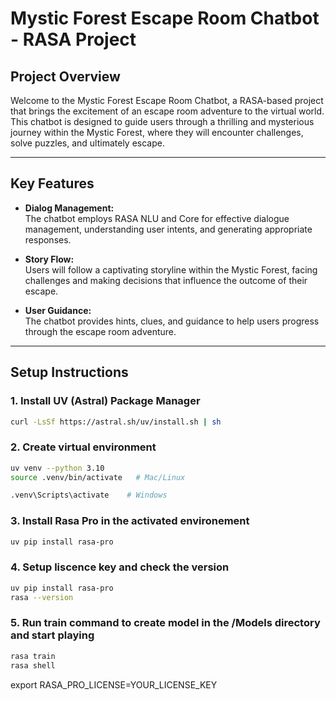 # Mystic Forest Escape Room Chatbot - RASA Project

## Project Overview
Welcome to the Mystic Forest Escape Room Chatbot, a RASA-based project that brings the excitement of an escape room adventure to the virtual world. This chatbot is designed to guide users through a thrilling and mysterious journey within the Mystic Forest, where they will encounter challenges, solve puzzles, and ultimately escape.

---

## Key Features
- **Dialog Management:**  
  The chatbot employs RASA NLU and Core for effective dialogue management, understanding user intents, and generating appropriate responses.
  
- **Story Flow:**  
  Users will follow a captivating storyline within the Mystic Forest, facing challenges and making decisions that influence the outcome of their escape.

- **User Guidance:**  
  The chatbot provides hints, clues, and guidance to help users progress through the escape room adventure.

---

## Setup Instructions

### 1. Install UV (Astral) Package Manager
```bash
curl -LsSf https://astral.sh/uv/install.sh | sh
```

### 2. Create virtual environment
```bash
uv venv --python 3.10
source .venv/bin/activate   # Mac/Linux

.venv\Scripts\activate    # Windows
```
### 3. Install Rasa Pro in the activated environement
```bash
uv pip install rasa-pro
```
### 4. Setup liscence key and check the version
```bash
uv pip install rasa-pro
rasa --version
```
### 5. Run train command to create model in the /Models directory and start playing
```bash
rasa train
rasa shell
```

export RASA_PRO_LICENSE=YOUR_LICENSE_KEY